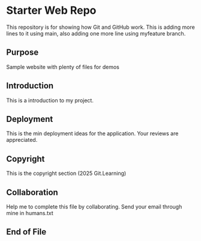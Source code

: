 # Starter Web Repo

This repository is for showing how Git and GitHub work. This is adding more lines to it using main, also adding one more line using myfeature branch.

## Purpose

Sample website with plenty of files for demos

## Introduction

This is a introduction to my project.

## Deployment

This is the min deployment ideas for the application. Your reviews are appreciated.

## Copyright

This is the copyright section (2025 Git.Learning)

## Collaboration

Help me to complete this file by collaborating. Send your email through mine in humans.txt

## End of File
